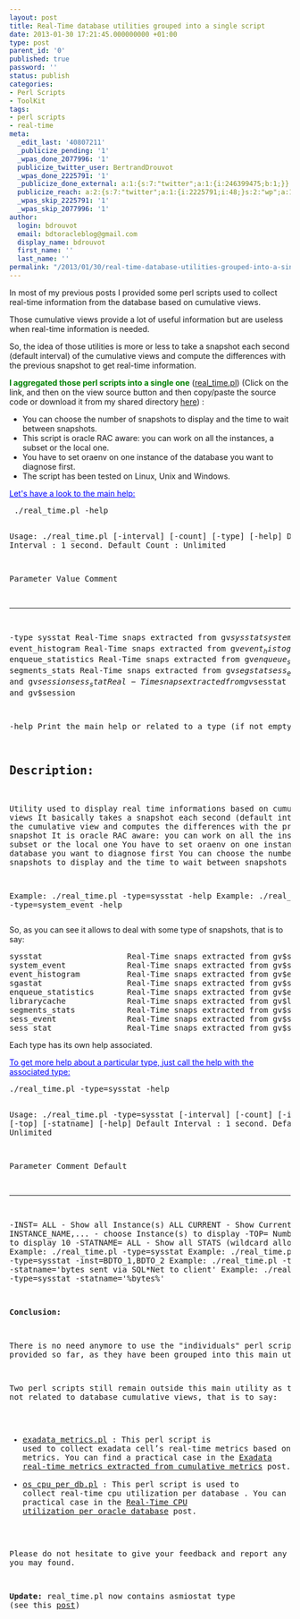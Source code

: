 ```yaml
---
layout: post
title: Real-Time database utilities grouped into a single script
date: 2013-01-30 17:21:45.000000000 +01:00
type: post
parent_id: '0'
published: true
password: ''
status: publish
categories:
- Perl Scripts
- ToolKit
tags:
- perl scripts
- real-time
meta:
  _edit_last: '40807211'
  _publicize_pending: '1'
  _wpas_done_2077996: '1'
  publicize_twitter_user: BertrandDrouvot
  _wpas_done_2225791: '1'
  _publicize_done_external: a:1:{s:7:"twitter";a:1:{i:246399475;b:1;}}
  publicize_reach: a:2:{s:7:"twitter";a:1:{i:2225791;i:48;}s:2:"wp";a:1:{i:0;i:15;}}
  _wpas_skip_2225791: '1'
  _wpas_skip_2077996: '1'
author:
  login: bdrouvot
  email: bdtoracleblog@gmail.com
  display_name: bdrouvot
  first_name: ''
  last_name: ''
permalink: "/2013/01/30/real-time-database-utilities-grouped-into-a-single-script/"
---
```

<p>In most of my previous posts I provided some perl scripts used to collect real-time information from the database based on cumulative views.</p>
<p>Those cumulative views provide a lot of useful information but are useless when real-time information is needed.</p>
<p>So, the idea of those utilities is more or less to take a snapshot each second (default interval) of the cumulative views and compute the differences with the previous snapshot to get real-time information.</p>
<p><span style="color:#008000;"><strong>I aggregated those perl scripts into a single one</strong></span> (<a title="real_time" href="http://bdrouvot.wordpress.com/real_time/" target="_blank">real_time.pl</a>) (Click on the link, and then on the view source button and then copy/paste the source code or download it from my shared directory <a href="https://docs.google.com/folder/d/0B7Jf_4JdsptpRHdyOWk1VTdUdEU/edit" target="_blank">here</a>) :</p>
<ul>
<li>You can choose the number of snapshots to display and the time to wait between snapshots.</li>
<li>This script is oracle RAC aware: you can work on all the instances, a subset or the local one.</li>
<li>You have to set oraenv on one instance of the database you want to diagnose first.</li>
<li>The script has been tested on Linux, Unix and Windows.</li>
</ul>
<p><span style="text-decoration:underline;"><span style="color:#0000ff;text-decoration:underline;">Let's have a look to the main help:</span></span></p>
<pre> ./real_time.pl -help

Usage: ./real_time.pl [-interval] [-count] [-type] [-help]
 Default Interval : 1 second.
 Default Count    : Unlimited

  Parameter      Value                        Comment
  ---------      -------                      -------
  -type          sysstat                      Real-Time snaps extracted from gv$sysstat
                 system_event                 Real-Time snaps extracted from gv$system_event
                 event_histogram              Real-Time snaps extracted from gv$event_histogram
                 sgastat                      Real-Time snaps extracted from gv$sgastat
                 enqueue_statistics           Real-Time snaps extracted from gv$enqueue_statistics
                 librarycache                 Real-Time snaps extracted from gv$librarycache
                 segments_stats               Real-Time snaps extracted from gv$segstat
                 sess_event                   Real-Time snaps extracted from gv$session_event and gv$session
                 sess_stat                    Real-Time snaps extracted from gv$sesstat and gv$session

  -help          Print the main help or related to a type (if not empty)                                                                                

  Description:
  -----------
  Utility used to display real time informations based on cumulative views
  It basically takes a snapshot each second (default interval) of the cumulative view and computes the differences with the previous snapshot
  It is oracle RAC aware: you can work on all the instances, a subset or the local one
  You have to set oraenv on one instance of the database you want to diagnose first
  You can choose the number of snapshots to display and the time to wait between snapshots

Example: ./real_time.pl -type=sysstat -help
Example: ./real_time.pl -type=system_event -help</pre>
<p>So, as you can see it allows to deal with some type of snapshots, that is to say:</p>
<pre>sysstat                  Real-Time snaps extracted from gv$sysstat
system_event             Real-Time snaps extracted from gv$system_event
event_histogram          Real-Time snaps extracted from gv$event_histogram
sgastat                  Real-Time snaps extracted from gv$sgastat
enqueue_statistics       Real-Time snaps extracted from gv$enqueue_statistics
librarycache             Real-Time snaps extracted from gv$librarycache
segments_stats           Real-Time snaps extracted from gv$segstat
sess_event               Real-Time snaps extracted from gv$session_event and gv$session
sess_stat                Real-Time snaps extracted from gv$sesstat and gv$session</pre>
<p>Each type has its own help associated.</p>
<p><span style="text-decoration:underline;color:#0000ff;">To get more help about a particular type, just call the help with the associated type:</span></p>
<pre>./real_time.pl -type=sysstat -help

Usage: ./real_time.pl -type=sysstat [-interval] [-count] [-inst] [-top] [-statname] [-help]
 Default Interval : 1 second.
 Default Count    : Unlimited

  Parameter         Comment                                                      Default
  ---------         -------                                                      -------
-INST= ALL - Show all Instance(s) ALL CURRENT - Show Current Instance INSTANCE\_NAME,... - choose Instance(s) to display -TOP= Number of rows to display 10 -STATNAME= ALL - Show all STATS (wildcard allowed) ALL Example: ./real\_time.pl -type=sysstat Example: ./real\_time.pl -type=sysstat -inst=BDTO\_1,BDTO\_2 Example: ./real\_time.pl -type=sysstat -statname='bytes sent via SQL\*Net to client' Example: ./real\_time.pl -type=sysstat -statname='%bytes%'

**Conclusion:**

There is no need anymore to use the "individuals" perl scripts provided so far, as they have been grouped into this main utility.

Two perl scripts still remain outside this main utility as they are not related to database cumulative views, that is to say:

- [exadata\_metrics.pl](http://bdrouvot.wordpress.com/exadata_metrics/ "exadata\_metrics") : This perl script is used to collect exadata cell’s real-time metrics based on cumulative metrics. You can find a practical case in the [Exadata real-time metrics extracted from cumulative metrics](http://bdrouvot.wordpress.com/2012/11/27/exadata-real-time-metrics-extracted-from-cumulative-metrics/ "Exadata real-time metrics extracted from cumulative metrics") post.
- [os\_cpu\_per\_db.pl](http://bdrouvot.wordpress.com/os_cpu_per_dp/ "os\_cpu\_per\_db") : This perl script is used to collect real-time cpu utilization per database . You can find a practical case in the [Real-Time CPU utilization per oracle database](http://bdrouvot.wordpress.com/2012/12/04/real-time-cpu-utilization-per-oracle-database/ "Real-Time CPU utilization per oracle database") post.

Please do not hesitate to give your feedback and report any issues you may found.

**Update:** real\_time.pl now contains asmiostat type (see this [post](http://bdrouvot.wordpress.com/2013/02/15/asm-io-statistics-utility/ "ASM I/O Statistics Utility"))

